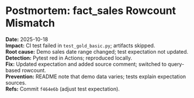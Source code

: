 # Postmortem: fact_sales Rowcount Mismatch

**Date:** 2025-10-18  
**Impact:** CI test failed in `test_gold_basic.py`; artifacts skipped.  
**Root cause:** Demo sales date range changed; test expectation not updated.  
**Detection:** Pytest red in Actions; reproduced locally.  
**Fix:** Updated expectation and added source comment; switched to query-based rowcount.  
**Prevention:** README note that demo data varies; tests explain expectation sources.  
**Refs:** Commit `f464e6b` (adjust test expectation).
